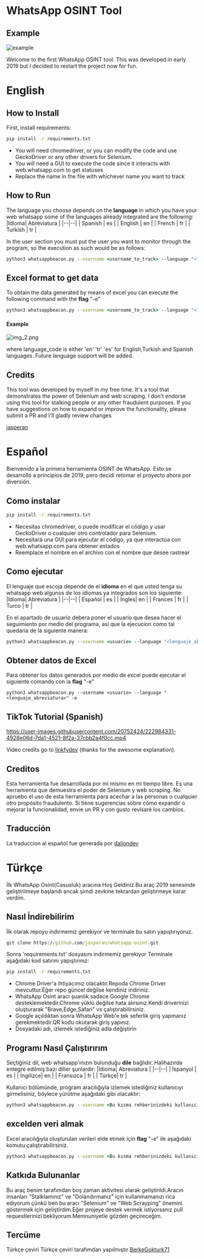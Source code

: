# WhatsApp OSINT Tool

## Example

![example](./img/doc1.PNG?raw=true)

Welcome to the first WhatsApp OSINT tool. This was developed in early 2019 but I decided to restart the project now for fun. 

# English

## How to Install
First, install requirements:

```cmd
pip install -r requirements.txt
```

- You will need chromedriver, or you can modify the code and use GeckoDriver or any other drivers for Selenium.
- You will need a GUI to execute the code since it interacts with web.whatsapp.com to get statuses
- Replace the name in the file with whichever name you want to track

## How to Run
The language you choose depends on the **language** in which you have your web whatsapp some of the languages already integrated are the following:
|Idioma| Abreviatura |
|--|--|
| Spanish | es |
| English | en |
| French | fr |
| Turkish | tr |

In the user section you must put the user you want to monitor through the program, so the execution as such would be as follows:
```cmd
python3 whatsappbeacon.py --username <username_to_track> --language "<language_code>"
```
## Excel format to get data
To obtain the data generated by means of excel you can execute the following command with the **flag** "-e"
```cmd
python3 whatsappbeacon.py --username <username_to_track> --language "<language_code>" -e
```    
#### Example
![img_2.png](img/img_2.png)

where language_code is either 'en' 'tr' 'es' for English,Turkish and Spanish languages. Future language support will be added.

## Credits

This tool was developed by myself in my free time. It's a tool that demonstrates the power of Selenium and web scraping. I don't endorse using this tool for stalking people or any other fraudulent purposes. If you have suggestions on how to expand or improve the functionality, please submit a PR and I'll gladly review changes

[jasperan](https://github.com/jasperan)

# Español
Bienvenido a la primera herramienta OSINT de WhatsApp. Esto se desarrolló a principios de 2019, pero decidí retomar el proyecto ahora por diversión.

## Como instalar

 ```cmd
pip install -r requirements.txt
```
- Necesitas chromedriver, o puede modificar el código y usar GeckoDriver o cualquier otro controlador para Selenium.
- Necesitará una GUI para ejecutar el código, ya que interactúa con web.whatsapp.com para obtener estados
- Reemplace el nombre en el archivo con el nombre que desee rastrear

## Como ejecutar
El lenguaje que escoja depende de el **idioma** en el que usted tenga su whatsapp web algunos de los idiomas ya integrados son los siguiente:
|Idioma| Abreviatura |
|--|--|
| Español | es |
| Ingles| en |
| Frances | fr |
| Turco | tr |

En el apartado de usuario debera poner el usuario que desea hacer el seguimiento por medio del programa, así que la ejecucion como tal quedaria de la siguiente manera:
 
```cmd
python3 whatsappbeacon.py --username <usuario> --language "<lenguaje_abreviatura>"
```

## Obtener datos de Excel
Para obtener los datos generados por medio de excel puede ejecutar el siguiente comando con la **flag** "-e"

    python3 whatsappbeacon.py --username <usuario> --language "<lenguaje_abreviatura>" -e


## TikTok Tutorial (Spanish)

https://user-images.githubusercontent.com/20752424/222984331-4928e06d-7da1-4521-8f2a-37cbb2a4f0cc.mp4

Video credits go to [linkfydev](https://www.instagram.com/linkfydev/) (thanks for the awesome explanation).

## Creditos
Esta herramienta fue desarrollada por mí mismo en mi tiempo libre. Es una herramienta que demuestra el poder de Selenium y web scraping. No apruebo el uso de esta herramienta para acechar a las personas o cualquier otro propósito fraudulento. Si tiene sugerencias sobre cómo expandir o mejorar la funcionalidad, envíe un PR y con gusto revisaré los cambios.

## Traducción
La traduccion al español fue generada por [daliondev](https://github.com/daliondev)


# Türkçe 
İlk WhatsApp Osint(Casusluk) aracına Hoş Geldiniz.Bu araç 2019 senesinde geliştirilmeye başlandı ancak şimdi zevkine tekrardan geliştirmeye karar verdim. 

## Nasıl İndirebilirim
 İlk olarak repoyu indirmemiz gerekiyor ve terminale bu satırı yapıştırıyoruz.
 
```cmd
git clone https://github.com/jasperan/whatsapp-osint.git
```
Sonra 'requirements.txt' dosyasını indirmemiz gerekiyor 
Terminale aşağıdaki kod satırını yapıştırınız:
```cmd
pip install -r requirements.txt
```

- Chrome Driver'a ihtiyacımız olacaktır.Repoda Chrome Driver mevcuttur.Eğer repo güncel değilse kendiniz indiriniz.
- WhatsApp Osint aracı şuanlık sadece Google Chrome desteklemektedir.Chrome yüklü değilse hata alırsınız.Kendi driverinizi oluşturarak "Brave,Edge,Safari" vs  çalıştırabilirsiniz.
- Google açıldıktan sonra WhatsApp Web'e tek seferlik giriş yapmanız gerekmektedir.QR kodu okutarak giriş yapınız.
- Dosyadaki adı, izlemek istediğiniz adla değiştirin

## Programı Nasıl Çalıştırırım
Seçtiğiniz dil, web whatsapp'ınızın bulunduğu **dile** bağlıdır. Halihazırda entegre edilmiş bazı diller şunlardır:
|Idioma| Abreviatura |
|--|--|
| İspanyol | es |
| İngilizce| en |
| Fransızca | fr |
| Türkçe| tr |

Kullanıcı bölümünde, program aracılığıyla izlemek istediğiniz kullanıcıyı girmelisiniz, böylece yürütme aşağıdaki gibi olacaktır:

```cmd
python3 whatsappbeacon.py --username <Bu kısma rehberinizdeki kullanıcı adını yazınız> --language "tr"
```

## excelden veri almak
Excel aracılığıyla oluşturulan verileri elde etmek için **flag** "-e" ile aşağıdaki komutu çalıştırabilirsiniz.
```cmd
python3 whatsappbeacon.py --username <Bu kısma rehberinizdeki kullanıcı adını yazınız> --language "tr" -e
```
## Katkıda Bulunanlar
Bu araç benim tarafımdan boş zaman aktivitesi olarak geliştirildi.Aracın insanları "Stalklamınız" ve "Dolandırmanız" için kullanmamanızı rica ediyorum çünkü ben bu aracı "Selenium" ve "Web Scrayping" önemini göstermek için geliştirdim.Eğer projeye destek vermek istiyorsanız pull requestlerinizi bekliyorum.Memnuniyetle gözden geçireceğim.


## Tercüme
Türkçe çeviri Türkçe çeviri tarafımdan yapılmıştır [BerkeGokturk71](https://github.com/BerkeGokturk71) 
